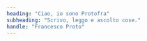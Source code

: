 ```yaml
---
heading: "Ciao, io sono Protofra"
subheading: "Scrivo, leggo e ascolto cose."
handle: "Francesco Proto"
---
```

